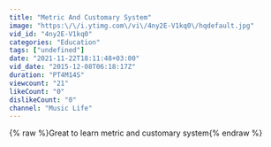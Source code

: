 ```yaml
---
title: "Metric And Customary System"
image: "https:\/\/i.ytimg.com\/vi\/4ny2E-V1kq0\/hqdefault.jpg"
vid_id: "4ny2E-V1kq0"
categories: "Education"
tags: ["undefined"]
date: "2021-11-22T18:11:48+03:00"
vid_date: "2015-12-08T06:18:17Z"
duration: "PT4M14S"
viewcount: "21"
likeCount: "0"
dislikeCount: "0"
channel: "Music Life"
---
```

{% raw %}Great to learn metric and customary system{% endraw %}
